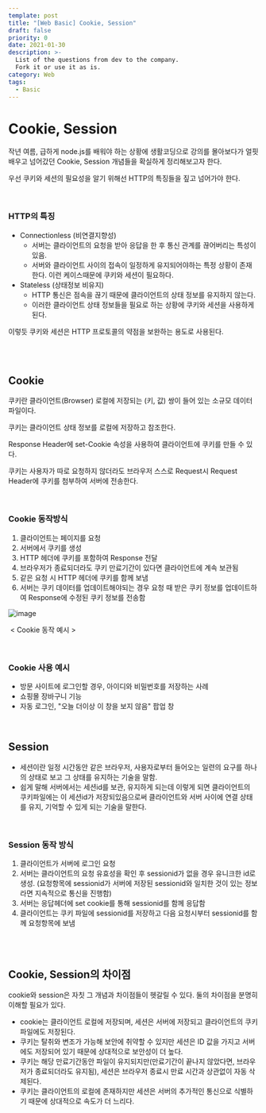 ```yaml
---
template: post
title: "[Web Basic] Cookie, Session"
draft: false
priority: 0
date: 2021-01-30
description: >-
  List of the questions from dev to the company.
  Fork it or use it as is.
category: Web
tags:
  - Basic
---
```


# Cookie, Session

작년 여름, 급하게 node.js를 배워야 하는 상황에 생활코딩으로 강의를 몰아보다가 얼핏 배우고 넘어갔던 Cookie, Session 개념들을 확실하게 정리해보고자 한다.

우선 쿠키와 세션의 필요성을 알기 위해선 HTTP의 특징들을 짚고 넘어가야 한다.

<br/>

### HTTP의 특징

- Connectionless (비연결지향성)
  - 서버는 클라이언트의 요청을 받아 응답을 한 후 통신 관계를 끊어버리는 특성이 있음.
  - 서버와 클라이언트 사이의 접속이 일정하게 유지되어야하는 특정 상황이 존재한다. 이런 케이스때문에 쿠키와 세션이 필요하다.
- Stateless (상태정보 비유지)
  - HTTP 통신은 점속을 끊기 때문에 클라이언트의 상태 정보를 유지하지 않는다.
  - 이러한 클라이언트 상태 정보들을 필요로 하는 상황에 쿠키와 세션을 사용하게 된다.

이렇듯 쿠키와 세션은 HTTP 프로토콜의 약점을 보완하는 용도로 사용된다.

<br/>

<br/>

## Cookie

쿠키란 클라이언트(Browser) 로컬에 저장되는 (키, 값) 쌍이 들어 있는 소규모 데이터 파일이다.

쿠키는 클라이언트 상태 정보를 로컬에 저장하고 참조한다.

Response Header에 set-Cookie 속성을 사용하여 클라이언트에 쿠키를 만들 수 있다.

쿠키는 사용자가 따로 요청하지 않더라도 브라우저 스스로 Request시 Request Header에 쿠키를 첨부하여 서버에 전송한다.

<br/>

### Cookie 동작방식

1. 클라이언트는 페이지를 요청
2. 서버에서 쿠키를 생성
3. HTTP 헤더에 쿠키를 포함하여 Response 전달
4. 브라우저가 종료되더라도 쿠키 만료기간이 있다면 클라이언트에 계속 보관됨
5. 같은 요청 시 HTTP 헤더에 쿠키를 함께 보냄
6. 서버는 쿠키 데이터를 업데이트해야되는 경우 요청 때 받은 쿠키 정보를 업데이트하여 Response에 수정된 쿠키 정보를 전송함

![image](https://user-images.githubusercontent.com/57346455/118117632-d7f75680-b426-11eb-8dd2-768ed2ccf846.png)

​																								< Cookie 동작 예시 >

<br/>

### Cookie 사용 예시

- 방문 사이트에 로그인할 경우, 아이디와 비밀번호를 저장하는 사례
- 쇼핑몰 장바구니 기능
- 자동 로그인, "오늘 더이상 이 창을 보지 않음" 팝업 창

<br/>

## Session

- 세션이란 일정 시간동안 같은 브라우저, 사용자로부터 들어오는 일련의 요구를 하나의 상태로 보고 그 상태를 유지하는 기술을 말함.
- 쉽게 말해 서버에서는 세션id를 보관, 유지하게 되는데 이렇게 되면 클라이언트의 쿠키파일에는 이 세션id가 저장되있음으로써 클라이언트와 서버 사이에 연결 상태를 유지, 기억할 수 있게 되는 기술을 말한다.

<br/>

### Session 동작 방식

1. 클라이언트가 서버에 로그인 요청
2. 서버는 클라이언트의 요청 유효성을 확인 후 sessionid가 없을 경우 유니크한 id로 생성. (요청항목에 sessionid가 서버에 저장된 sessionid와 일치한 것이 있는 정보라면 지속적으로 통신을 진행함)
3. 서버는 응답헤더에 set cookie를 통해 sessionid를 함께 응답함
4. 클라이언트는 쿠키 파일에 sessionid를 저장하고 다음 요청시부터 sessionid를 함께 요청항목에 보냄

<br/>

<br/>

## Cookie, Session의 차이점

cookie와 session은 자칫 그 개념과 차이점들이 헷갈릴 수 있다. 둘의 차이점을 분명히 이해할 필요가 있다.

- cookie는 클라이언트 로컬에 저장되며, 세션은 서버에 저장되고 클라이언트의 쿠키파일에도 저장된다.
- 쿠키는 탈취와 변조가 가능해 보안에 취약할 수 있지만 세션은 ID 값을 가지고 서버에도 저장되어 있기 때문에 상대적으로 보안성이 더 높다.
- 쿠키는 해당 만료기간동안 파일이 유지되지만(만료기간이 끝나지 않았다면, 브라우저가 종료되더라도 유지됨), 세션은 브라우저 종료시 만료 시간과 상관없이 자동 삭제된다.
- 쿠키는 클라이언트의 로컬에 존재하지만 세션은 서버의 추가적인 통신으로 식별하기 때문에 상대적으로 속도가 더 느리다.

<br/>

<br/>